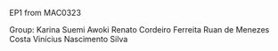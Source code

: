 EP1 from MAC0323

Group:  Karina Suemi Awoki
        Renato Cordeiro Ferreita
        Ruan de Menezes Costa
        Vinícius Nascimento Silva
